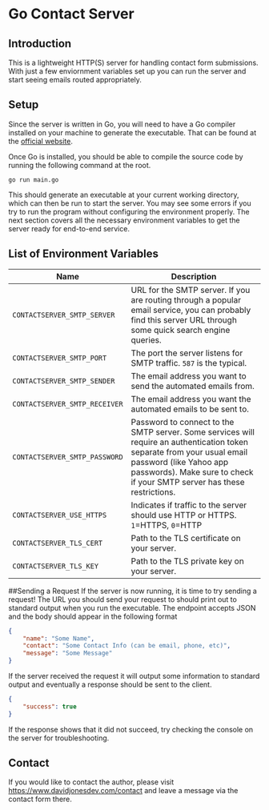 # Go Contact Server

## Introduction

This is a lightweight HTTP(S) server for handling contact form submissions. With just a few enviornment variables set up you can run the server and start seeing emails routed appropriately.

## Setup
Since the server is written in Go, you will need to have a Go compiler installed on your machine to generate the executable. That can be found at the [official website](https://go.dev/doc/install).

Once Go is installed, you should be able to compile the source code by running the following command at the root.
```
go run main.go
```
This should generate an executable at your current working directory, which can then be run to start the server. You may see some errors if you try to run the program without configuring the environment properly. The next section covers all the necessary environment variables to get the server ready for end-to-end service.

## List of Environment Variables
| Name | Description |
| - | - |
| `CONTACTSERVER_SMTP_SERVER` | URL for the SMTP server. If you are routing through a popular email service, you can probably find this server URL through some quick search engine queries. |
| `CONTACTSERVER_SMTP_PORT` | The port the server listens for SMTP traffic. `587` is the typical. |
| `CONTACTSERVER_SMTP_SENDER` | The email address you want to send the automated emails from. |
| `CONTACTSERVER_SMTP_RECEIVER` | The email address you want the automated emails to be sent to. |
| `CONTACTSERVER_SMTP_PASSWORD` | Password to connect to the SMTP server. Some services will require an authentication token separate from your usual email password (like Yahoo app passwords). Make sure to check if your SMTP server has these restrictions. |
| `CONTACTSERVER_USE_HTTPS` | Indicates if traffic to the server should use HTTP or HTTPS. `1`=HTTPS, `0`=HTTP |
| `CONTACTSERVER_TLS_CERT` | Path to the TLS certificate on your server. |
| `CONTACTSERVER_TLS_KEY` | Path to the TLS private key on your server. |

##Sending a Request
If the server is now running, it is time to try sending a request! The URL you should send your request to should print out to standard output when you run the executable. The endpoint accepts JSON and the body should appear in the following format

```json
{
    "name": "Some Name",
    "contact": "Some Contact Info (can be email, phone, etc)",
    "message": "Some Message"
}
```
If the server received the request it will output some information to standard output and eventually a response should be sent to the client.
```json
{
    "success": true
}
```
If the response shows that it did not succeed, try checking the console on the server for troubleshooting.
## Contact
If you would like to contact the author, please visit https://www.davidjonesdev.com/contact and leave a message via the contact form there.